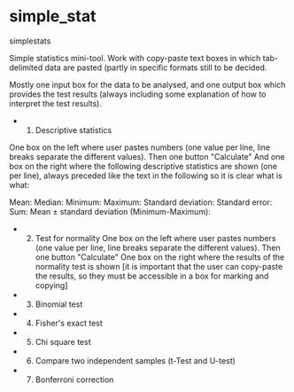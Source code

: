 # simple_stat

simplestats

Simple statistics mini-tool. Work with copy-paste text boxes in which tab-delimited data are pasted (partly in specific formats still to be decided. 

Mostly one input box for the data to be analysed, and one output box which provides the test results (always including some explanation of how to interpret the test results).



* 1. Descriptive statistics

One box on the left where user pastes numbers (one value per line, line breaks separate the different values). 
Then one button "Calculate"
And one box on the right where the following descriptive statistics are shown (one per line), always preceded like the text in the following so it is clear what is what:

Mean:
Median:
Minimum:
Maximum:
Standard deviation: 
Standard error:
Sum: 
Mean ± standard deviation (Minimum-Maximum): 





* 2. Test for normality
One box on the left where user pastes numbers (one value per line, line breaks separate the different values). 
Then one button "Calculate"
One box on the right where the results of the normality test is shown [it is important that the user can copy-paste the results, so they must be accessible in a box for marking and copying]




* 3. Binomial test


* 4. Fisher's exact test


* 5. Chi square test

* 6. Compare two independent samples (t-Test and U-test)

* 7. Bonferroni correction

